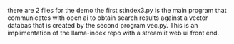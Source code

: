 there are 2 files for the demo the first stindex3.py is the main program that communicates with open ai to obtain search results against a vector databas that is created by the second program vec.py. This is an implimentation of the llama-index repo with a streamlit web ui front end.
